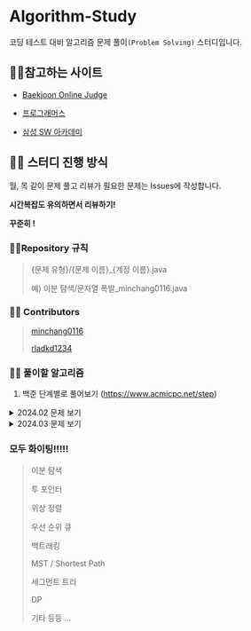 # Algorithm-Study 

코딩 테스트 대비 알고리즘 문제 풀이`(Problem Solving)` 스터디입니다.



## :family_man_girl:참고하는 사이트

- [Baekjoon Online Judge](https://www.acmicpc.net/)

- [프로그래머스](https://programmers.co.kr/)

- [삼성 SW 아카데미](https://swexpertacademy.com/)



## :family_man_girl: 스터디 진행 방식
월, 목 같이 문제 풀고 리뷰가 필요한 문제는 Issues에 작성합니다.

**시간복잡도 유의하면서 리뷰하기!**
 
**꾸준히 !**



### :family_man_girl:Repository 규칙

>  {문제 유형}/{문제 이름}_{계정 이름}.java
> 
> 예) 이분 탐색/문자열 폭발_minchang0116.java




###  :family_man_girl: Contributors

> [minchang0116](https://github.com/minchang0116)
> 
> [rladkd1234](https://github.com/rladkd1234)



### :family_man_girl: 풀이할 알고리즘
1. 백준 단계별로 풀어보기 (https://www.acmicpc.net/step)
<details>
  <summary>2024.02 문제 보기</summary>

|                    |                              월                              |                              화                              |                              수                              |                              목                              |                              금                              |  토  |                              일                              |
| :----------------: | :----------------------------------------------------------: | :----------------------------------------------------------: | :----------------------------------------------------------: | :----------------------------------------------------------: | :----------------------------------------------------------: | :--: | :----------------------------------------------------------: |
| 5주차(02.26~03.03) |  |  | | [입출력 사칙연산](https://www.acmicpc.net/step/1) |  | | |
</details>

<details>
  <summary>2024.03 문제 보기</summary>

|                    |                              월                              |                              화                              |                              수                              |                              목                              |                              금                              |  토  |                              일                              |
| :----------------: | :----------------------------------------------------------: | :----------------------------------------------------------: | :----------------------------------------------------------: | :----------------------------------------------------------: | :----------------------------------------------------------: | :--: | :----------------------------------------------------------: |
| 5주차(02.26~03.03) |  |  | | [입출력 사칙연산](https://www.acmicpc.net/step/1) |  | | |
</details>

### **모두 화이팅!!!!!**


> 이분 탐색
>
> 투 포인터
>
> 위상 정렬
>
> 우선 순위 큐
>
> 백트래킹
>
> MST / Shortest Path
>
> 세그먼트 트리
>
> DP
>
> 기타 등등 ...
